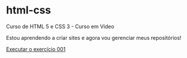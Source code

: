 # html-css
 Curso de HTML 5 e CSS 3 - Curso em Vídeo

Estou aprendendo a criar sites e agora vou gerenciar meus repositórios!

<a href="https://felipegpellegrini.github.io/html-css/exercícios/ex001/"> Executar o exercício 001 </a>